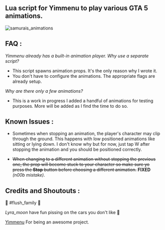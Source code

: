 ## Lua script for Yimmenu to play various GTA 5 animations.


![samurais_animations](https://github.com/xesdoog/SAMURAI-s-Animations/assets/66764345/a50ed87c-4fb3-40fb-b210-8692bf63fb0a)


## FAQ :

_Yimmenu already has a built-in animation player. Why use a separate script?_

- This script spawns animation props. It's the only reason why I wrote it.
- You don't have to configure the animations. The appropriate flags are already setup.

_Why are there only a few animations?_

- This is a work in progress I added a handful of animations for testing purposes. More will be added as I find the time to do so.

## Known Issues :

- Sometimes when stopping an animation, the player's character may clip through the ground. This happens with low positioned animations like sitting or lying down. I don't know why but for now, just tap W after stopping the animation and you should be positioned correctly.

- ~~When changing to a different animation without stopping the previous one, the prop will become stuck to your character so make sure yo press the **Stop** button before choosing a different animation.~~ **FIXED** *(n00b mistake)*.

## Credits and Shoutouts :

🚗 #flush_family 🚗

_Lyra_moon_ have fun pissing on the cars you don't like 🤡

[Yimmenu](https://github.com/YimMenu/YimMenu/) For being an awesome project.
